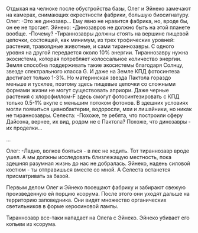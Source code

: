 Отдыхая на челноке после обустройства базы, Олег и Эйнеко замечают на камерах, снимающих окрестности фабрики, большую биосигнатуру. 
Олег:
-Это же динозавр... Ему явно не нравится фабрика, но, вроде бы, он ее не трогает.
Эйнеко:
-Динозавров не должно быть на этой планете вообще.
-Почему?
-Тираннозавры должны стоять на вершине пищевой цепочки, состоящей, как минимум, из трех трофических уровней: растения, травоядные животные, и сами тираннозавры. С одного уровня на другой передается около 10% энергии. Тираннозавру нужна экосистема, которая потребляет колоссальное количество энергии. Земля способна поддерживать такие экосистемы благодаря Солнцу, звезде спектрального класса G. И даже на Земле КПД фотосинтеза достигает только 1-3%. Но материнская звезда Пактола гораздо меньше и тусклее, поэтому здесь пищевые цепочки со сложными формами жизни не могут существовать априори. Даже черные растения с хлорофиллом-F здесь смогут фотосинтезировать с КПД только 0.5-1% вкупе с меньшим потоком фотонов. В здешних условиях могли появиться цианобактерии, водоросли, мхи и лишайники, но никак не тираннозавры.
Селеста:
-Похоже, те ребята, что построили сферу Дайсона, вернее, их вид, родом не с Пактола? Похоже, что динозавры - их проделки...

...

Олег:
-Ладно, волков бояться - в лес не ходить. Тот тираннозавр вроде ушел. А мы должны исследовать близлежащую местность, пока здешняя разумная жизнь до нас не добралась. Эйнеко, надень силовой костюм - ты отправишься вместе со мной. А Селеста останется присматривать за базой.


Первым делом Олег и Эйнеко посещают фабрику и забирают свежую произведенную ей порцию ксорума. После этого они уходят дальше на территорию заповедника. Они видят множество органических светильников в форме керосиновой лампы.

Тираннозавр все-таки нападает на Олега с Эйнеко. Эйнеко убивает его копьем из ксорума.